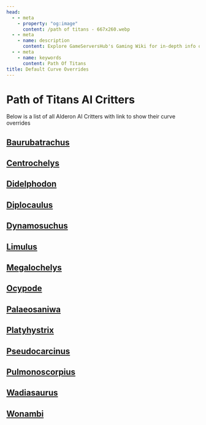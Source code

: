 ```yaml
---
head:
  - - meta
    - property: "og:image"
      content: /path of titans - 667x260.webp
  - - meta
    - name: description
      content: Explore GameServersHub's Gaming Wiki for in-depth info on Path of Titans. Find details on gameplay, features, and updates for the ultimate dino MMO adventure!
  - - meta
    - name: keywords
      content: Path Of Titans
title: Default Curve Overrides
---
```


# Path of Titans AI Critters

Below is a list of all Alderon AI Critters with link to show their curve overrides

## [Baurubatrachus](./path-of-titans-baurubatrachus)

## [Centrochelys](./path-of-titans-centrochelys)

## [Didelphodon](./path-of-titans-didelphodon)

## [Diplocaulus](./path-of-titans-diplocaulus)

## [Dynamosuchus](./path-of-titans-dynamosuchus)

## [Limulus](./path-of-titans-limulus)

## [Megalochelys](./path-of-titans-megalochelys)

## [Ocypode](./path-of-titans-ocypode)

## [Palaeosaniwa](./path-of-titans-palaeosaniwa)

## [Platyhystrix](./path-of-titans-platyhystrix)

## [Pseudocarcinus](./path-of-titans-pseudocarcinus)

## [Pulmonoscorpius](./path-of-titans-pulmonoscorpius)

## [Wadiasaurus](./path-of-titans-wadiasaurus)

## [Wonambi](./path-of-titans-wonambi)
